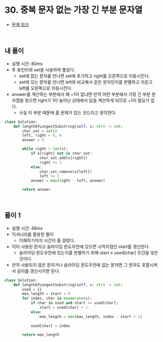 # 30. 중복 문자 없는 가장 긴 부분 문자열

- [문제 링크](https://leetcode.com/problems/longest-substring-without-repeating-characters/submissions/)

<br>

## 내 풀이

- 실행 시간: 80ms
- 투 포인터와 set을 사용하여 풀었다.
    - set에 없는 문자를 만나면 set에 추가하고 right를 오른쪽으로 이동시킨다.
    - set에 있는 문자를 만나면 left와 비교해서 같은 문자인지를 판별하고 지운고 left를 오른쪽으로 이동시킨다.
- answer를 계산하는 부분에서 왜 +1이 없냐면 만약 어떤 부분에서 가장 긴 부분 문자열을 찾으면 right가 1이 늘어난 상태에서 답을 계산하게 되므로 +1이 필요가 없다.
    - 사실 이 부분 때문에 좀 문제가 있는 코드라고 생각한다.

```python
class Solution:
    def lengthOfLongestSubstring(self, s: str) -> int:
        char_set = set()
        left, right = 0, 0
        answer = 0

        while right < len(s):
            if s[right] not in char_set:
                char_set.add(s[right])
                right += 1
            else:
                char_set.remove(s[left])
                left += 1
            answer = max(right - left, answer)

        return answer
```

<br>

## 풀이 1

- 실행 시간: 48ms
- 딕셔너리를 활용한 풀이
    - 이해하기까지 시간이 좀 걸렸다.
- 이미 사용된 문자고 슬라이딩 윈도우안에 있으면 시작지점인 start를 갱신한다.
    - 슬라이딩 윈도우안에 있는지를 판별하기 위해 start ≤ used[char] 조건을 넣은 것이다.
- 만약 사용되지 않은 문자거나 슬라이딩 윈도우안에 없는 문자면 그 문자도 포함시켜서 길이를 갱신시키면 된다.

```python
class Solution:
    def lengthOfLongestSubstring(self, s: str) -> int:
        used = {}
        max_length = start = 0
        for index, char in enumerate(s):
            if char in used and start <= used[char]:
                start = used[char] + 1
            else:
                max_length = max(max_length, index - start + 1)
            
            used[char] = index
        
        return max_length
```